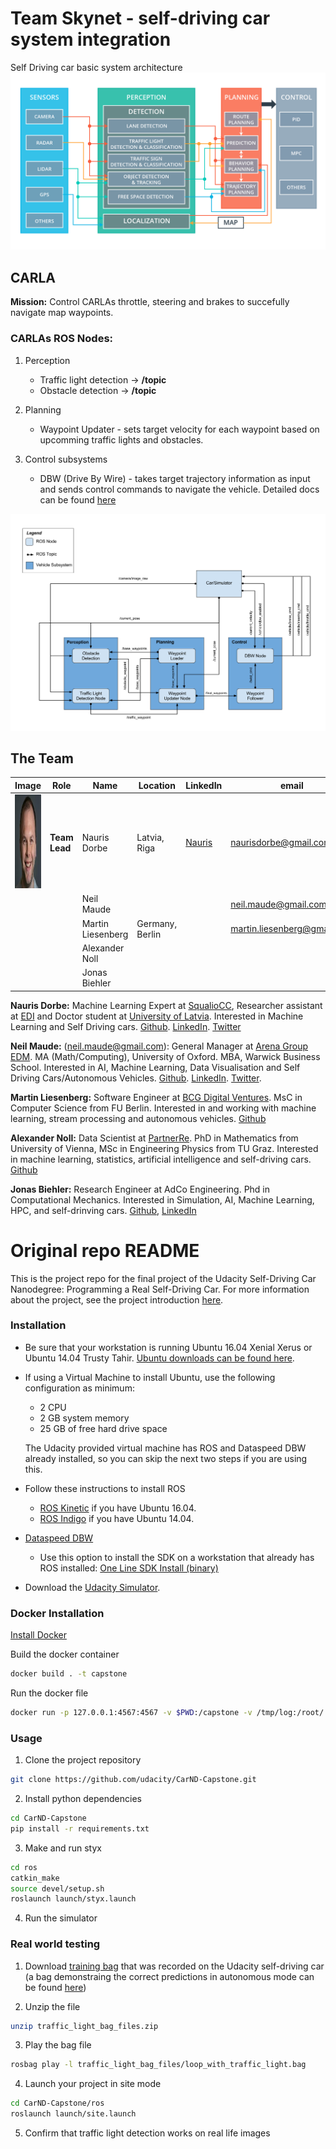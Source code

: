 # Team Skynet - self-driving car system integration

Self Driving car basic system architecture
![general-system-arch](imgs/system_arch.png)

## CARLA

__Mission:__ Control CARLAs throttle, steering and brakes to succefully navigate map waypoints.

### CARLAs ROS Nodes:

1. Perception

    * Traffic light detection -> __/topic__
    * Obstacle detection -> __/topic__

2. Planning

    * Waypoint Updater - sets target velocity for each waypoint based on upcomming traffic lights and obstacles.

3. Control subsystems

    * DBW (Drive By Wire) - takes target trajectory information as input and sends control commands to navigate the vehicle. Detailed docs can be found [here](./controller_docs.md)

![carla-ros-graph-v2](imgs/carla-ros-graph-v2.png)

## The Team

|     Image              |     Role      |      Name      |    Location   | LinkedIn    |     email   |
|------------------------|---------------|----------------|---------------|-------------|-------------|
| <img src="./imgs/nauris_dorbe.jpg" alt="Nauris Dorbe" width="150" height="150"> |__Team Lead__| Nauris Dorbe | Latvia, Riga | [Nauris](https://www.linkedin.com/in/naurisdorbe) | <naurisdorbe@gmail.com> |
| | | Neil Maude |  | | <neil.maude@gmail.com> |
| | | Martin Liesenberg | Germany, Berlin | | <martin.liesenberg@gmail.com> |
| | | Alexander Noll |  | | |
| | | Jonas Biehler |  | | |

__Nauris Dorbe:__ Machine Learning Expert at [SqualioCC](http://squaliocc.com/en), Researcher assistant at [EDI](http://edi.lv/en/home/) and Doctor student at [University of Latvia](https://www.lu.lv/eng/). Interested in Machine Learning and Self Driving cars. [Github](https://github.com/Naurislv). [LinkedIn](https://www.linkedin.com/in/naurisdorbe). [Twitter](https://twitter.com/NaurisDorbe)

__Neil Maude:__ (<neil.maude@gmail.com>): General Manager at [Arena Group EDM](http://www.arenagroup.net/).  MA (Math/Computing), University of Oxford. MBA, Warwick Business School. Interested in AI, Machine Learning, Data Visualisation and Self Driving Cars/Autonomous Vehicles. [Github](https://github.com/NeilMaude). [LinkedIn](https://www.linkedin.com/in/neilmaude). [Twitter](https://twitter.com/nmaude2006).

__Martin Liesenberg:__ Software Engineer at [BCG Digital Ventures](https://bcgdv.com/). MsC in Computer Science from FU Berlin. Interested in and working with machine learning, stream processing and autonomous vehicles. [Github](https://github.com/mliesenberg)

__Alexander Noll:__ Data Scientist at [PartnerRe](http://partnerre.com/). PhD in Mathematics from University of Vienna, MSc in Engineering Physics from TU Graz. Interested in machine learning, statistics, artificial intelligence and self-driving cars. [Github](https://github.com/NOllAl)

__Jonas Biehler:__ Research Engineer at AdCo Engineering. Phd in Computational Mechanics. Interested in Simulation, AI, Machine Learning, HPC, and self-drinving cars. [Github](https://github.com/jbi35), [LinkedIn](https://www.linkedin.com/in/jonas-biehler-82138a9a/)

# Original repo README

This is the project repo for the final project of the Udacity Self-Driving Car Nanodegree: Programming a Real Self-Driving Car. For more information about the project, see the project introduction [here](https://classroom.udacity.com/nanodegrees/nd013/parts/6047fe34-d93c-4f50-8336-b70ef10cb4b2/modules/e1a23b06-329a-4684-a717-ad476f0d8dff/lessons/462c933d-9f24-42d3-8bdc-a08a5fc866e4/concepts/5ab4b122-83e6-436d-850f-9f4d26627fd9).

### Installation

* Be sure that your workstation is running Ubuntu 16.04 Xenial Xerus or Ubuntu 14.04 Trusty Tahir. [Ubuntu downloads can be found here](https://www.ubuntu.com/download/desktop).
* If using a Virtual Machine to install Ubuntu, use the following configuration as minimum:
  * 2 CPU
  * 2 GB system memory
  * 25 GB of free hard drive space

  The Udacity provided virtual machine has ROS and Dataspeed DBW already installed, so you can skip the next two steps if you are using this.

* Follow these instructions to install ROS
  * [ROS Kinetic](http://wiki.ros.org/kinetic/Installation/Ubuntu) if you have Ubuntu 16.04.
  * [ROS Indigo](http://wiki.ros.org/indigo/Installation/Ubuntu) if you have Ubuntu 14.04.
* [Dataspeed DBW](https://bitbucket.org/DataspeedInc/dbw_mkz_ros)
  * Use this option to install the SDK on a workstation that already has ROS installed: [One Line SDK Install (binary)](https://bitbucket.org/DataspeedInc/dbw_mkz_ros/src/81e63fcc335d7b64139d7482017d6a97b405e250/ROS_SETUP.md?fileviewer=file-view-default)
* Download the [Udacity Simulator](https://github.com/udacity/CarND-Capstone/releases/tag/v1.2).


### Docker Installation
[Install Docker](https://docs.docker.com/engine/installation/)

Build the docker container
```bash
docker build . -t capstone
```

Run the docker file
```bash
docker run -p 127.0.0.1:4567:4567 -v $PWD:/capstone -v /tmp/log:/root/.ros/ --rm -it capstone
```
### Usage

1. Clone the project repository
```bash
git clone https://github.com/udacity/CarND-Capstone.git
```

2. Install python dependencies
```bash
cd CarND-Capstone
pip install -r requirements.txt
```
3. Make and run styx
```bash
cd ros
catkin_make
source devel/setup.sh
roslaunch launch/styx.launch
```
4. Run the simulator

### Real world testing
1. Download [training bag](https://drive.google.com/file/d/0B2_h37bMVw3iYkdJTlRSUlJIamM/view?usp=sharing) that was recorded on the Udacity self-driving car (a bag demonstraing the correct predictions in autonomous mode can be found [here](https://drive.google.com/open?id=0B2_h37bMVw3iT0ZEdlF4N01QbHc))

2. Unzip the file
```bash
unzip traffic_light_bag_files.zip
```
3. Play the bag file
```bash
rosbag play -l traffic_light_bag_files/loop_with_traffic_light.bag
```
4. Launch your project in site mode
```bash
cd CarND-Capstone/ros
roslaunch launch/site.launch
```
5. Confirm that traffic light detection works on real life images
